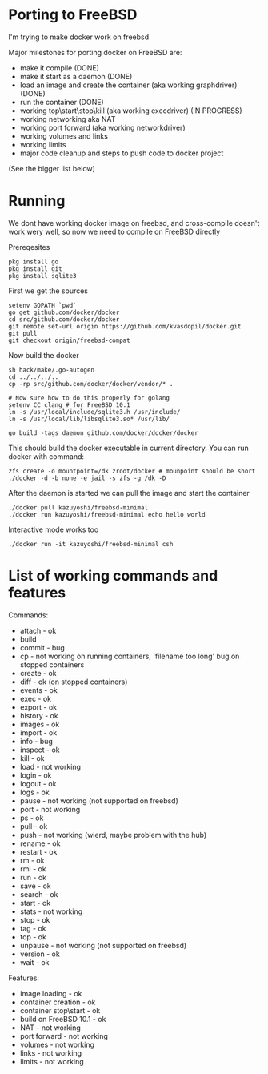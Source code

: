# Porting to FreeBSD
I'm trying to make docker work on freebsd

Major milestones for porting docker on FreeBSD are:

* make it compile (DONE)
* make it start as a daemon (DONE)
* load an image and create the container (aka working graphdriver) (DONE)
* run the container (DONE)
* working top\start\stop\kill (aka working execdriver) (IN PROGRESS)
* working networking aka NAT
* working port forward (aka working networkdriver)
* working volumes and links
* working limits
* major code cleanup and steps to push code to docker project

(See the bigger list below)

# Running
We dont have working docker image on freebsd, and cross-compile doesn't work wery well, so now we need to compile on FreeBSD directly

Prereqesites

    pkg install go
    pkg install git
    pkg install sqlite3

First we get the sources

    setenv GOPATH `pwd`
    go get github.com/docker/docker
    cd src/github.com/docker/docker
    git remote set-url origin https://github.com/kvasdopil/docker.git
    git pull
    git checkout origin/freebsd-compat
    
Now build the docker

    sh hack/make/.go-autogen
    cd ../../../..
    cp -rp src/github.com/docker/docker/vendor/* .

    # Now sure how to do this properly for golang
    setenv CC clang # for FreeBSD 10.1
    ln -s /usr/local/include/sqlite3.h /usr/include/
    ln -s /usr/local/lib/libsqlite3.so* /usr/lib/

    go build -tags daemon github.com/docker/docker/docker

This should build the docker executable in current directory. You can run docker with command:
    
    zfs create -o mountpoint=/dk zroot/docker # mounpoint should be short
    ./docker -d -b none -e jail -s zfs -g /dk -D

After the daemon is started we can pull the image and start the container

    ./docker pull kazuyoshi/freebsd-minimal
    ./docker run kazuyoshi/freebsd-minimal echo hello world
   
Interactive mode works too

    ./docker run -it kazuyoshi/freebsd-minimal csh

# List of working commands and features

Commands:
* attach    - ok
* build
* commit    - bug
* cp        - not working on running containers, 'filename too long' bug on stopped containers
* create    - ok
* diff      - ok (on stopped containers)
* events    - ok
* exec      - ok
* export    - ok
* history   - ok
* images    - ok
* import    - ok
* info      - bug
* inspect   - ok
* kill      - ok
* load      - not working
* login     - ok
* logout    - ok
* logs      - ok
* pause     - not working (not supported on freebsd)
* port      - not working
* ps        - ok
* pull      - ok
* push      - not working (wierd, maybe problem with the hub)
* rename    - ok
* restart   - ok
* rm        - ok
* rmi       - ok
* run       - ok
* save      - ok
* search    - ok
* start     - ok
* stats     - not working
* stop      - ok
* tag       - ok
* top       - ok
* unpause   - not working (not supported on freebsd)
* version   - ok
* wait      - ok

Features:
* image loading         - ok
* container creation    - ok
* container stop\start  - ok
* build on FreeBSD 10.1 - ok
* NAT                   - not working
* port forward          - not working
* volumes               - not working
* links                 - not working
* limits                - not working
